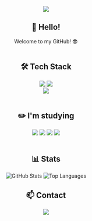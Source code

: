 <!--
<div align="center">
  <img src="https://github.com/user-attachments/assets/fd602fb7-033e-4960-ac9a-f61671d4904c" width="500" height="300"/>  
</div>
-->
<div align="center">
  <img src="https://capsule-render.vercel.app/api?type=waving&color=auto&height=200&section=header&text=Taehoon's%20GitHub&fontSize=40" />
</div>


<div align="center">
  <h2> 👋 Hello!</h2>
  Welcome to my GitHub! 😎
</div>
<br>


<div align="center">
  <h2>🛠️ Tech Stack</h2>
  <img src="https://img.shields.io/badge/Python-3776AB?style=for-the-badge&logo=python&logoColor=white"/>
  <img src="https://img.shields.io/badge/Django-092E20?style=for-the-badge&logo=django&logoColor=white"/>
  <!--<img src="https://img.shields.io/badge/C-A8B9CC?style=for-the-badge&logo=c&logoColor=white"/>-->
  <br>
  <img src="https://img.shields.io/badge/Java-007396?style=for-the-badge&logo=openJDK&logoColor=white"/>
</div>
<br>


<div align="center">
  <h2> ✏️ I'm studying</h2>
  <img src="https://img.shields.io/badge/Flutter-02569B?style=for-the-badge&logo=flutter&logoColor=white"/>
  <img src="https://img.shields.io/badge/Dart-0175C2?style=for-the-badge&logo=dart&logoColor=white"/>
  <img src="https://img.shields.io/badge/Spring-6DB33F?style=for-the-badge&logo=spring&logoColor=white"/>
  <img src="https://img.shields.io/badge/Spring Boot-6DB33F?style=for-the-badge&logo=springboot&logoColor=white"/>
</div>
<br>


<div align='center'>
  <h2> 📊 Stats </h2>
  <img src="https://github-readme-stats.vercel.app/api?username=taehoon030&show_icons=true&theme=radical" alt="GitHub Stats" />
  <img src="https://github-readme-stats.vercel.app/api/top-langs/?username=taehoon030&layout=compact&theme=radical" alt="Top Languages" />
</div>


<div align="center">
  <h2> 📫 Contact </h2>
  <a href="mailto:taehoondev030@gmail.com">
    <img src="https://img.shields.io/badge/Email-EA4335?style=for-the-badge&logo=gmail&logoColor=white"/>
  </a>  
</div>
